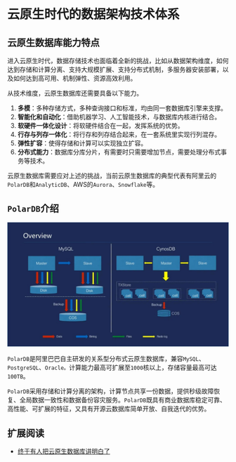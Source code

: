 # 云原生时代的数据架构技术体系

## 云原生数据库能力特点

进入云原生时代，数据存储技术也面临着全新的挑战，比如从数据架构维度，如何达到存储和计算分离、支持大规模扩展、支持分布式机制，多服务器安装部署，以及如何达到高可用、机制弹性、资源高效利用。

从技术维度，云原生数据库还需要具备以下能力。

1. **多模**：多种存储方式，多种查询接口和标准，均由同一套数据库引擎来支撑。
2. **智能化和自动化**：借助机器学习、人工智能技术，与数据库内核进行结合。
3. **软硬件一体化设计**：将软硬件结合在一起，发挥系统的优势。
4. **行存与列存一体化**：将行存和列存结合起来，在一套系统里实现行列混存。
5. **弹性扩容**：使得存储和计算可以实现独立扩容。
6. **分布式能力**：数据库分库分片，有需要时只需要增加节点，需要处理分布式事务等技术。

云原生数据库需要应对上述的挑战，当前云原生数据库的典型代表有阿里云的`PolarDB`和`AnalyticDB`、AWS的`Aurora`、`Snowflake`等。

## `PolarDB`介绍

![PolarDB 架构](images/polardb.png)

`PolarDB`是阿里巴巴自主研发的关系型分布式云原生数据库，兼容`MySQL`、`PostgreSQL`、`Oracle。`计算能力最高可扩展至`1000`核以上，存储容量最高可达`100TB`。

`PolarDB`采用存储和计算分离的架构，计算节点共享一份数据，提供秒级故障恢复、全局数据一致性和数据备份容灾服务。`PolarDB`既具有商业数据库稳定可靠、高性能、可扩展的特征，又具有开源云数据库简单开放、自我迭代的优势。

## 扩展阅读

- [终于有人把云原生数据库讲明白了](https://segmentfault.com/a/1190000040725523)
